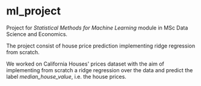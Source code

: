 # ml_project
 
Project for *Statistical Methods for Machine Learning* module in MSc Data Science and Economics.

The project consist of house price prediction implementing ridge regression from scratch.

We worked on California Houses' prices dataset with the aim of implementing from scratch a ridge regression over the data and predict the label *median_house_value*, i.e. the house prices.
